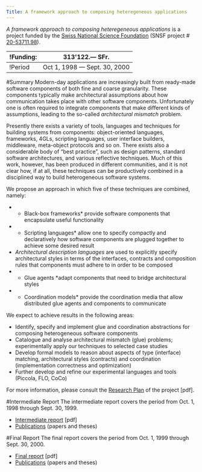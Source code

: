 ```yaml
---
Title: A framework approach to composing heteregeneous applications
---
```


*A framework approach to composing heteregeneous applications* is a project funded by the [Swiss National Science Foundation](http://www.snf.ch/) (SNSF project # [20-53711.98](http://p3.snf.ch/Project-53711)).

|!Funding:|313'122.&mdash; SFr.
|---|---
|!Period|Oct 1, 1998 &mdash; Sept. 30, 2000

#Summary
Modern-day applications are increasingly built from ready-made software components of both fine and coarse granularity. These components typically make architectural assumptions about how communication takes place with other software components. Unfortunately one is often required to integrate components that make different kinds of assumptions, leading to the so-called *architectural mismatch* problem.

Presently there exists a variety of tools, languages and techniques for building systems from components: object-oriented languages, frameworks, 4GLs, scripting languages, user interface builders, middleware, meta-object protocols and so on. There exists also a considerable body of &#8220;best practice&#8221;, such as design patterns, standard software architectures, and various reflective techniques. Much of this work, however, has been produced in different communities, and it is not clear how, if at all, these techniques can be productively combined in a disciplined way to build heterogeneous software systems. 

We propose an approach in which five of these techniques are combined, namely:


-  * Black-box frameworks* provide software components that encapsulate useful functionality
-  * Scripting languages* allow one to specify compactly and declaratively how software components are plugged together to achieve some desired result 
-  *Architectural description languages* are used to explicitly specify architectural styles in terms of the interfaces, contracts and composition rules that components must adhere to in order to be composed 
-  * Glue agents *adapt components that need to bridge architectural styles
-  * Coordination models* provide the coordination media that allow distributed glue agents and components to communicate 

We expect to achieve results in the following areas:


-  Identify, specify and implement glue and coordination abstractions for composing heterogeneous software components 
- Catalogue and analyse architectural mismatch (glue) problems; experimentally apply our techniques to selected case studies 
- Develop formal models to reason about aspects of type (interface) matching, architectural styles (contracts) and coordination (implementation correctness and optimization)
-  Further develop and refine our experimental languages and tools (Piccola, FLO, CoCo)

For more information, please consult the [Research Plan](%assets_url%/download/projectreports/snf98-part2.pdf) of the project [pdf].

#Intermediate Report
The intermediate report covers the period from Oct. 1, 1998 through Sept. 30, 1999.
 

- [Intermediate report](%assets_url%/download/projectreports/snf98-intermediate.pdf) [pdf]
- [Publications](%assets_url%/scgbib/?query=snf99&filter=Year) (papers and theses)

#Final Report
The final report covers the period from Oct. 1, 1999 through Sept. 30, 2000. 

- [Final report](%assets_url%/download/projectreports/snf98-final.pdf) [pdf]
- [Publications](%assets_url%/scgbib/?query=snf00&filter=Year) (papers and theses)
